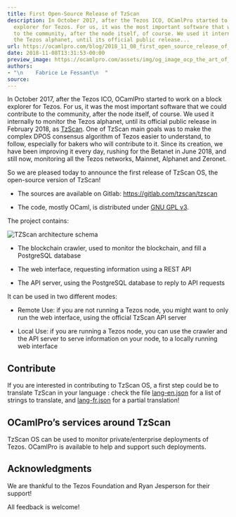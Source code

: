 ```yaml
---
title: First Open-Source Release of TzScan
description: In October 2017, after the Tezos ICO, OCamlPro started to work on a block
  explorer for Tezos. For us, it was the most important software that we could contribute
  to the community, after the node itself, of course. We used it internally to monitor
  the Tezos alphanet, until its official public release...
url: https://ocamlpro.com/blog/2018_11_08_first_open_source_release_of_tzscan
date: 2018-11-08T13:31:53-00:00
preview_image: https://ocamlpro.com/assets/img/og_image_ocp_the_art_of_prog.png
authors:
- "\n    Fabrice Le Fessant\n  "
source:
---
```


<p>In October 2017, after the Tezos ICO, OCamlPro started to work on a
block explorer for Tezos. For us, it was the most important software
that we could contribute to the community, after the node itself, of
course. We used it internally to monitor the Tezos alphanet, until its
official public release in February 2018, as
<a href="https://tzscan.io">TzScan</a>. One of TzScan main goals was to make the
complex DPOS consensus algorithm of Tezos easier to understand, to
follow, especially for bakers who will contribute to it. Since its
creation, we have been improving it every day, rushing for the Betanet
in June 2018, and still now, monitoring all the Tezos networks,
Mainnet, Alphanet and Zeronet.</p>
<p>So we are pleased today to announce the first release of TzScan OS, the open-source version of TzScan!</p>
<ul>
<li>
<p>The sources are available on Gitlab:
<a href="https://gitlab.com/tzscan/tzscan">https://gitlab.com/tzscan/tzscan</a></p>
</li>
<li>
<p>The code, mostly OCaml, is distributed under <a href="https://www.gnu.org/licenses/gpl-3.0.en.html">GNU GPL
v3</a>.</p>
</li>
</ul>
<p>The project contains:</p>
<p><img src="https://ocamlpro.com/blog/assets/img/TzScanOS.png" alt="TZScan architecture schema"></p>
<ul>
<li>
<p>The blockchain crawler, used to monitor the blockchain, and fill a PostgreSQL database</p>
</li>
<li>
<p>The web interface, requesting information using a REST API</p>
</li>
<li>
<p>The API server, using the PostgreSQL database to reply to API requests</p>
</li>
</ul>
<p>It can be used in two different modes:</p>
<ul>
<li>
<p>Remote Use: if you are not running a Tezos node, you might want to
only run the web interface, using the official TzScan API server</p>
</li>
<li>
<p>Local Use: if you are running a Tezos node, you can use the crawler
and the API server to serve information on your node, to a locally
running web interface</p>
</li>
</ul>
<h2>Contribute</h2>
<p>If you are interested in contributing to TzScan OS, a first step could
be to translate TzScan in your language : check the file
<a href="https://gitlab.com/tzscan/tzscan/blob/master/static/lang-en.json">lang-en.json</a>
for a list of strings to translate, and
<a href="https://gitlab.com/tzscan/tzscan/blob/master/static/lang-fr.json">lang-fr.json</a>
for a partial translation!</p>
<h2>OCamlPro’s services around TzScan</h2>
<p>TzScan OS can be used to monitor private/enterprise deployments of Tezos. OCamlPro is available to help and support such deployments.</p>
<h2>Acknowledgments</h2>
<p>We are thankful to the Tezos Foundation and Ryan Jesperson for their support!</p>
<p>All feedback is welcome!</p>

